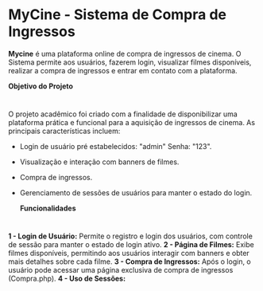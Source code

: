 # MyCine - Sistema de Compra de Ingressos
**Mycine** é uma plataforma online de compra de ingressos de cinema. O Sistema permite aos usuários, fazerem login, visualizar filmes disponíveis, realizar a compra de ingressos e entrar em contato com a plataforma.

**Objetivo do Projeto**
#
O projeto acadêmico foi criado com a finalidade de disponibilizar uma plataforma prática e funcional para a aquisição de ingressos de cinema. As principais características incluem:
* Login de usuário pré estabelecidos: "admin" Senha: "123".
* Visualização e interação com banners de filmes.
* Compra de ingressos.
* Gerenciamento de sessões de usuários para manter o estado do login.

  **Funcionalidades**
  #
**1 - Login de Usuário:**
  Permite o registro e login dos usuários, com controle de sessão para manter o estado de login ativo.
**2 - Página de Filmes:**
  Exibe filmes disponíveis, permitindo aos usuários interagir com banners e obter mais detalhes sobre cada filme.
**3 - Compra de Ingressos:**
  Após o login, o usuário pode acessar uma página exclusiva de compra de ingressos (Compra.php).
**4 - Uso de Sessões:**



